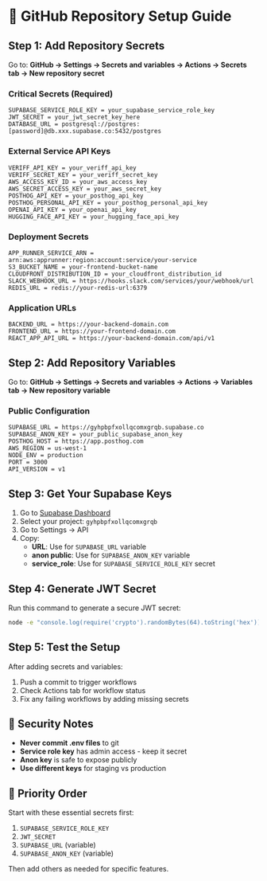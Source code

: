 # 🔐 GitHub Repository Setup Guide

## Step 1: Add Repository Secrets

Go to: **GitHub → Settings → Secrets and variables → Actions → Secrets tab → New repository secret**

### Critical Secrets (Required)
```
SUPABASE_SERVICE_ROLE_KEY = your_supabase_service_role_key
JWT_SECRET = your_jwt_secret_key_here
DATABASE_URL = postgresql://postgres:[password]@db.xxx.supabase.co:5432/postgres
```

### External Service API Keys
```
VERIFF_API_KEY = your_veriff_api_key
VERIFF_SECRET_KEY = your_veriff_secret_key
AWS_ACCESS_KEY_ID = your_aws_access_key
AWS_SECRET_ACCESS_KEY = your_aws_secret_key
POSTHOG_API_KEY = your_posthog_api_key
POSTHOG_PERSONAL_API_KEY = your_posthog_personal_api_key
OPENAI_API_KEY = your_openai_api_key
HUGGING_FACE_API_KEY = your_hugging_face_api_key
```

### Deployment Secrets
```
APP_RUNNER_SERVICE_ARN = arn:aws:apprunner:region:account:service/your-service
S3_BUCKET_NAME = your-frontend-bucket-name
CLOUDFRONT_DISTRIBUTION_ID = your_cloudfront_distribution_id
SLACK_WEBHOOK_URL = https://hooks.slack.com/services/your/webhook/url
REDIS_URL = redis://your-redis-url:6379
```

### Application URLs
```
BACKEND_URL = https://your-backend-domain.com
FRONTEND_URL = https://your-frontend-domain.com
REACT_APP_API_URL = https://your-backend-domain.com/api/v1
```

## Step 2: Add Repository Variables

Go to: **GitHub → Settings → Secrets and variables → Actions → Variables tab → New repository variable**

### Public Configuration
```
SUPABASE_URL = https://gyhpbpfxollqcomxgrqb.supabase.co
SUPABASE_ANON_KEY = your_public_supabase_anon_key
POSTHOG_HOST = https://app.posthog.com
AWS_REGION = us-west-1
NODE_ENV = production
PORT = 3000
API_VERSION = v1
```

## Step 3: Get Your Supabase Keys

1. Go to [Supabase Dashboard](https://supabase.com/dashboard)
2. Select your project: `gyhpbpfxollqcomxgrqb`
3. Go to Settings → API
4. Copy:
   - **URL**: Use for `SUPABASE_URL` variable
   - **anon public**: Use for `SUPABASE_ANON_KEY` variable  
   - **service_role**: Use for `SUPABASE_SERVICE_ROLE_KEY` secret

## Step 4: Generate JWT Secret

Run this command to generate a secure JWT secret:
```bash
node -e "console.log(require('crypto').randomBytes(64).toString('hex'))"
```

## Step 5: Test the Setup

After adding secrets and variables:
1. Push a commit to trigger workflows
2. Check Actions tab for workflow status
3. Fix any failing workflows by adding missing secrets

## 🚨 Security Notes

- **Never commit .env files** to git
- **Service role key** has admin access - keep it secret
- **Anon key** is safe to expose publicly
- **Use different keys** for staging vs production

## 🎯 Priority Order

Start with these essential secrets first:
1. `SUPABASE_SERVICE_ROLE_KEY`
2. `JWT_SECRET` 
3. `SUPABASE_URL` (variable)
4. `SUPABASE_ANON_KEY` (variable)

Then add others as needed for specific features.
